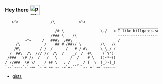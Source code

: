 ### Hey there <img src="https://github.com/user-attachments/assets/0157f62b-e3e7-4b3c-8305-f43c14f56a3b" alt="pengue" style="height: 2em; vertical-align: middle;">


```txt
   >^<               /\           >^<               
                                                    _____________________      
                       /# \                 \./   < I like billgates.sex! >
                     /### \    /\                   ---------------------
         ~^~     /   ###\  /##\                     / 
     /\           /    ## # /##\/ \         /\   /\ 
    /#\         / /  /      /   # / #\      \ \_/ /
  /  ##\  /\  /// //  /\  /    _/  /  #\     (`Y') 
 /###   \# //  /   /   \      /  /    # \   ()~*~()
/ //###  \# \/    / ## \   / /   _  / {  \  (_)-(_)
`--`~~--`-`-== `-`= == ~~ -=`=-`````~- =' ==`~~~~~~
```

- [gists](https://gist.github.com/nuckle)



